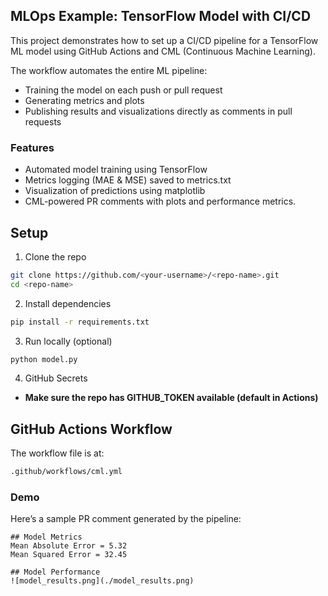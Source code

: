 ## MLOps Example: TensorFlow Model with CI/CD
This project demonstrates how to set up a CI/CD pipeline for a TensorFlow ML model using GitHub Actions and CML (Continuous Machine Learning).

The workflow automates the entire ML pipeline:

- Training the model on each push or pull request
- Generating metrics and plots
- Publishing results and visualizations directly as comments in pull requests

### Features
- Automated model training using TensorFlow
- Metrics logging (MAE & MSE) saved to metrics.txt
- Visualization of predictions using matplotlib
- CML-powered PR comments with plots and performance metrics.

## Setup

1. Clone the repo
```bash
git clone https://github.com/<your-username>/<repo-name>.git
cd <repo-name>
```
2. Install dependencies
``` bash
pip install -r requirements.txt
```
3. Run locally (optional)
```bash
python model.py
```
4. GitHub Secrets
   
- **Make sure the repo has GITHUB_TOKEN available (default in Actions)**
## GitHub Actions Workflow

The workflow file is at:
```bash
.github/workflows/cml.yml
```
### Demo

Here’s a sample PR comment generated by the pipeline:

```shell
## Model Metrics
Mean Absolute Error = 5.32
Mean Squared Error = 32.45

## Model Performance
![model_results.png](./model_results.png)
```

